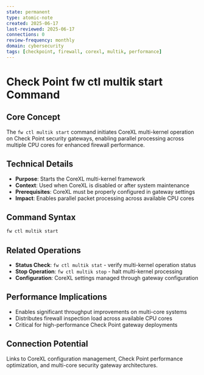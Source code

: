 ```yaml
---
state: permanent
type: atomic-note
created: 2025-06-17
last-reviewed: 2025-06-17
connections: 0
review-frequency: monthly
domain: cybersecurity
tags: [checkpoint, firewall, corexl, multik, performance]
---
```


# Check Point fw ctl multik start Command

## Core Concept
The `fw ctl multik start` command initiates CoreXL multi-kernel operation on Check Point security gateways, enabling parallel processing across multiple CPU cores for enhanced firewall performance.

## Technical Details
- **Purpose**: Starts the CoreXL multi-kernel framework
- **Context**: Used when CoreXL is disabled or after system maintenance
- **Prerequisites**: CoreXL must be properly configured in gateway settings
- **Impact**: Enables parallel packet processing across available CPU cores

## Command Syntax
```bash
fw ctl multik start
```

## Related Operations
- **Status Check**: `fw ctl multik stat` - verify multi-kernel operation status
- **Stop Operation**: `fw ctl multik stop` - halt multi-kernel processing
- **Configuration**: CoreXL settings managed through gateway configuration

## Performance Implications
- Enables significant throughput improvements on multi-core systems
- Distributes firewall inspection load across available CPU cores
- Critical for high-performance Check Point gateway deployments

## Connection Potential
Links to CoreXL configuration management, Check Point performance optimization, and multi-core security gateway architectures.